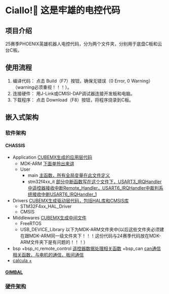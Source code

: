 # Ciallo!👋 这是牢雄的电控代码
## 项目介绍
25赛季PHOENIX英雄机器人电控代码，分为两个文件夹，分别用于底盘C板和云台C板。
## 使用流程
1. 编译代码：
点击 Build（F7）按钮，确保无错误（0 Error, 0 Warning）（warning必须重视！！！）。
2. 连接硬件：
用J-Link或CMISI-DAP调试器连接开发板和电脑。
3. 下载程序：
点击 Download（F8）按钮，将程序烧录到C板。
## 嵌入式架构
### 软件架构
#### CHASSIS
+ Application <u>CUBEMX生成的应用层代码</u>
    + MDK-ARM <u>下面单拎出来讲</u>
    + User
        + main <u>主函数，所有全局变量在此文件定义</u>
        + stm32f4xx_it <u>部分中断函数写在这个文件下，USART3_IRQHandler中遥控器接收中断Remote_Handler，USART6_IRQHandler中裁判系统接收中断USART6_IRQHandler_1</u>
+ Drivers <u>CUBEMX生成驱动层代码，包括HAL库和CMSIS库</u>
    + STM32F4xx_HAL_Driver
    + CMSIS
+ Middlewares <u>CUBEMX生成中间文件</u>
    + FreeRTOS
    + USB_DEVICE_Library
以下为MDK-ARM文件夹中(以后这些文件夹必须建在跟MDK-ARM同一级文件夹下！！！这份代码与24赛季代码放在MDK-ARM文件夹下是有问题的！！！）
+ bsp
    +bsp_rc,remote_control <u>遥控器数据处理相关函数</u>
    +bsp_can <u>can通信相关函数，与电机的通信，板间通信
+ calcula
    +
#### GIMBAL

### 硬件架构